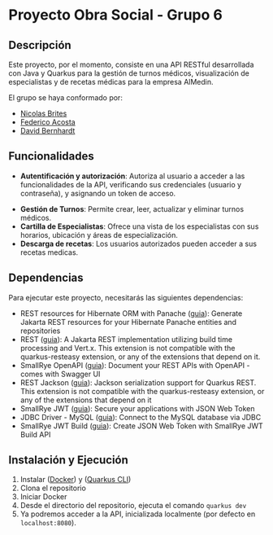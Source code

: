 # Proyecto Obra Social - Grupo 6

## Descripción
Este proyecto, por el momento, consiste en una API RESTful desarrollada con Java y Quarkus para la gestión de turnos médicos, visualización de especialistas y  de recetas médicas para la empresa AlMedin.

El grupo se haya conformado por:
* [Nicolas Brites](https://github.com/NicoBrites)
* [Federico Acosta](https://github.com/fede-acos)
* [David Bernhardt](https://github.com/DavidBernhardt)

## Funcionalidades  
* **Autentificación y autorización**: Autoriza al usuario a acceder a las funcionalidades de la API, verificando sus credenciales (usuario y contraseña), y asignando un token de acceso.
- **Gestión de Turnos**: Permite crear, leer, actualizar y eliminar turnos médicos.
- **Cartilla de Especialistas**: Ofrece una vista de los especialistas con sus horarios, ubicación y áreas de especialización.
- **Descarga de recetas**: Los usuarios autorizados pueden acceder a sus recetas medicas.

## Dependencias
Para ejecutar este proyecto, necesitarás las siguientes dependencias:

- REST resources for Hibernate ORM with Panache ([guia](https://quarkus.io/guides/rest-data-panache)): Generate Jakarta REST resources for your Hibernate Panache entities and repositories
- REST ([guia](https://quarkus.io/guides/rest)): A Jakarta REST implementation utilizing build time processing and Vert.x. This extension is not compatible with the quarkus-resteasy extension, or any of the extensions that depend on it.
- SmallRye OpenAPI ([guia](https://quarkus.io/guides/openapi-swaggerui)): Document your REST APIs with OpenAPI - comes with Swagger UI
- REST Jackson ([guia](https://quarkus.io/guides/rest#json-serialisation)): Jackson serialization support for Quarkus REST. This extension is not compatible with the quarkus-resteasy extension, or any of the extensions that depend on it
- SmallRye JWT ([guia](https://quarkus.io/guides/security-jwt)): Secure your applications with JSON Web Token
- JDBC Driver - MySQL ([guia](https://quarkus.io/guides/datasource)): Connect to the MySQL database via JDBC
- SmallRye JWT Build ([guia](https://quarkus.io/guides/security-jwt-build)): Create JSON Web Token with SmallRye JWT Build API

## Instalación y Ejecución
1. Instalar ([Docker](https://www.docker.com/get-started/)) y ([Quarkus CLI](https://es.quarkus.io/guides/cli-tooling))
2. Clona el repositorio
3. Iniciar Docker
4. Desde el directorio del repositorio, ejecuta el comando `quarkus dev`
5. Ya podremos acceder a la API, inicializada localmente (por defecto en `localhost:8080`). 
